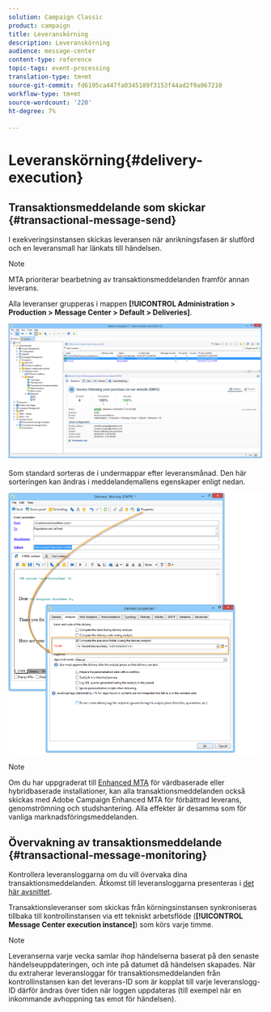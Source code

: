 ```yaml
---
solution: Campaign Classic
product: campaign
title: Leveranskörning
description: Leveranskörning
audience: message-center
content-type: reference
topic-tags: event-processing
translation-type: tm+mt
source-git-commit: fd6195ca447fa0345189f3153f44ad2f9a067210
workflow-type: tm+mt
source-wordcount: '220'
ht-degree: 7%

---
```



# Leveranskörning{#delivery-execution}

## Transaktionsmeddelande som skickar {#transactional-message-send}

I exekveringsinstansen skickas leveransen när anrikningsfasen är slutförd och en leveransmall har länkats till händelsen.

>[!NOTE]
>
>MTA prioriterar bearbetning av transaktionsmeddelanden framför annan leverans.

Alla leveranser grupperas i mappen **[!UICONTROL Administration > Production > Message Center > Default > Deliveries]**.

![](assets/messagecenter_deliveries_execinstances_001.png)

Som standard sorteras de i undermappar efter leveransmånad. Den här sorteringen kan ändras i meddelandemallens egenskaper enligt nedan.

![](assets/messagecenter_deliveries_properties_001.png)

>[!NOTE]
>
>Om du har uppgraderat till [Enhanced MTA](../../delivery/using/sending-with-enhanced-mta.md) för värdbaserade eller hybridbaserade installationer, kan alla transaktionsmeddelanden också skickas med Adobe Campaign Enhanced MTA för förbättrad leverans, genomströmning och studshantering. Alla effekter är desamma som för vanliga marknadsföringsmeddelanden.        

## Övervakning av transaktionsmeddelande {#transactional-message-monitoring}

Kontrollera leveransloggarna om du vill övervaka dina transaktionsmeddelanden. Åtkomst till leveransloggarna presenteras i [det här avsnittet](../../delivery/using/delivery-dashboard.md#delivery-logs-and-history).

Transaktionsleveranser som skickas från körningsinstansen synkroniseras tillbaka till kontrollinstansen via ett tekniskt arbetsflöde (**[!UICONTROL Message Center execution instance]**) som körs varje timme.

>[!NOTE]
>
>Leveranserna varje vecka samlar ihop händelserna baserat på den senaste händelseuppdateringen, och inte på datumet då händelsen skapades. När du extraherar leveransloggar för transaktionsmeddelanden från kontrollinstansen kan det leverans-ID som är kopplat till varje leveranslogg-ID därför ändras över tiden när loggen uppdateras (till exempel när en inkommande avhoppning tas emot för händelsen).

<!--The transactional deliveries sent from the execution instance are synchronized back to the control instance as follows.

Let's take a [delivery template](../../message-center/using/introduction.md) labelled *Template_1*.

1. An event corresponding to *Template_1* is received on the execution instance.
1. The **Processing real time events** (rtEventsProcessing) workflow processes the event and searches for an existing delivery for the current month.

    >[!NOTE]
    >
    >If not found, a new delivery is created and the event is assigned to the new delivery.

1. The transactional email is sent and the delivery status changes to **[!UICONTROL Sent]**.
1. The **Message Center execution instance** (mcSync_mcExec) workflow retrieves the delivery logs from the execution instance and updates the delivery logs on the control instance.
1. The control instance searches for an existing delivery for week 40 (2020-09-28_Template_1).

    >[!NOTE]
    >
    >If not found, a new delivery is created.

1. The week after, an inbound bounce is received for the event.
1. The status of the event changes to **[!UICONTROL Delivery failed]**.
1. The **Message Center execution instance** (mcSync_mcExec) workflow retrieves the delivery logs from the execution instance and searches for a delivery for week 41 (2020-10-05_Template_1) to update the delivery logs. The delivery logs are then linked to a new delivery for the current week.

To summarize, the deliveries weekly accumulate the events based on the latest event update, and not on the event creation date.

Therefore, when extracting transactional messaging delivery logs from the control instance, the delivery ID associated with each delivery log ID changes every week.-->